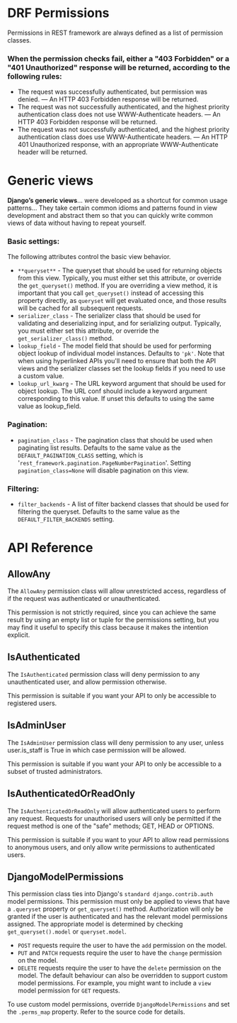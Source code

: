 # DRF Permissions

Permissions in REST framework are always defined as a list of permission classes.

### When the permission checks fail, either a "403 Forbidden" or a "401 Unauthorized" response will be returned, according to the following rules:

* The request was successfully authenticated, but permission was denied. — An HTTP 403 Forbidden response will be returned.
* The request was not successfully authenticated, and the highest priority authentication class does not use WWW-Authenticate headers. — An HTTP 403 Forbidden response will be returned.
* The request was not successfully authenticated, and the highest priority authentication class does use WWW-Authenticate headers. — An HTTP 401 Unauthorized response, with an appropriate WWW-Authenticate header will be returned.


# Generic views
**Django’s generic views**... were developed as a shortcut for common usage patterns... They take certain common idioms and patterns found in view development and abstract them so that you can quickly write common views of data without having to repeat yourself.

### Basic settings:

The following attributes control the basic view behavior.

- `**queryset**` - The queryset that should be used for returning objects from this view. Typically, you must either set this attribute, or override the ``get_queryset()`` method. If you are overriding a view method, it is important that you call ``get_queryset()`` instead of accessing this property directly, as `queryset` will get evaluated once, and those results will be cached for all subsequent requests.
- `serializer_class` - The serializer class that should be used for validating and deserializing input, and for serializing output. Typically, you must either set this attribute, or override the `get_serializer_class()` method.
- `lookup_field` - The model field that should be used for performing object lookup of individual model instances. Defaults to `'pk'`. Note that when using hyperlinked APIs you'll need to ensure that both the API views and the serializer classes set the lookup fields if you need to use a custom value.
- `lookup_url_kwarg` - The URL keyword argument that should be used for object lookup. The URL conf should include a keyword argument corresponding to this value. If unset this defaults to using the same value as lookup_field.

### Pagination:
* `pagination_class` - The pagination class that should be used when paginating list results. Defaults to the same value as the `DEFAULT_PAGINATION_CLASS` setting, which is '`rest_framework.pagination.PageNumberPagination`'. Setting `pagination_class=None` will disable pagination on this view.

### Filtering:
* `filter_backends` - A list of filter backend classes that should be used for filtering the queryset. Defaults to the same value as the `DEFAULT_FILTER_BACKENDS` setting.


# API Reference
## AllowAny
The `AllowAny` permission class will allow unrestricted access, regardless of if the request was authenticated or unauthenticated.

This permission is not strictly required, since you can achieve the same result by using an empty list or tuple for the permissions setting, but you may find it useful to specify this class because it makes the intention explicit.

## IsAuthenticated
The `IsAuthenticated` permission class will deny permission to any unauthenticated user, and allow permission otherwise.

This permission is suitable if you want your API to only be accessible to registered users.

## IsAdminUser
The `IsAdminUser` permission class will deny permission to any user, unless user.is_staff is True in which case permission will be allowed.

This permission is suitable if you want your API to only be accessible to a subset of trusted administrators.

## IsAuthenticatedOrReadOnly
The `IsAuthenticatedOrReadOnly` will allow authenticated users to perform any request. Requests for unauthorised users will only be permitted if the request method is one of the "safe" methods; GET, HEAD or OPTIONS.

This permission is suitable if you want to your API to allow read permissions to anonymous users, and only allow write permissions to authenticated users.

## DjangoModelPermissions
This permission class ties into Django's `standard django.contrib.auth` model permissions. This permission must only be applied to views that have a `.queryset` property or `get_queryset()` method. Authorization will only be granted if the user is authenticated and has the relevant model permissions assigned. The appropriate model is determined by checking `get_queryset().model` or `queryset.model`.

* `POST` requests require the user to have the `add` permission on the model.
* `PUT` and `PATCH` requests require the user to have the `change` permission on the model.
* `DELETE` requests require the user to have the `delete` permission on the model.
The default behaviour can also be overridden to support custom model permissions. For example, you might want to include a `view` model permission for `GET` requests.

To use custom model permissions, override `DjangoModelPermissions` and set the `.perms_map` property. Refer to the source code for details.